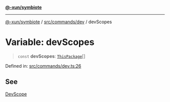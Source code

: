 [**@-xun/symbiote**](../../../../README.md)

***

[@-xun/symbiote](../../../../README.md) / [src/commands/dev](../README.md) / devScopes

# Variable: devScopes

> `const` **devScopes**: [`ThisPackage`](../../../configure/enumerations/ThisPackageGlobalScope.md#thispackage)[]

Defined in: [src/commands/dev.ts:26](https://github.com/Xunnamius/symbiote/blob/5aba0025b9a2417f80cab078fc2ddb0b25903903/src/commands/dev.ts#L26)

## See

[DevScope](../../../configure/enumerations/ThisPackageGlobalScope.md)
